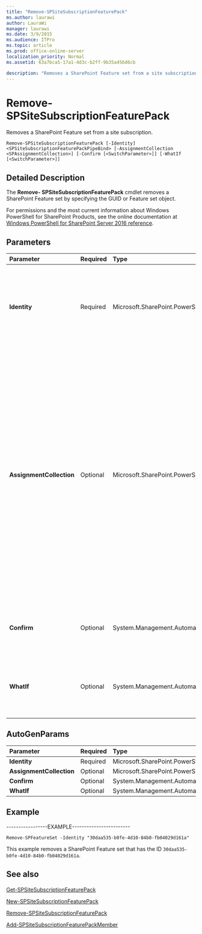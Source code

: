 ```yaml
---
title: "Remove-SPSiteSubscriptionFeaturePack"
ms.author: laurawi
author: LauraWi
manager: laurawi
ms.date: 3/9/2015
ms.audience: ITPro
ms.topic: article
ms.prod: office-online-server
localization_priority: Normal
ms.assetid: 63a7bca5-17a1-4d3c-b2ff-9b35a456d6cb

description: "Removes a SharePoint Feature set from a site subscription."
---
```


# Remove-SPSiteSubscriptionFeaturePack

Removes a SharePoint Feature set from a site subscription.
  
```
Remove-SPSiteSubscriptionFeaturePack [-Identity] <SPSiteSubscriptionFeaturePackPipeBind> [-AssignmentCollection <SPAssignmentCollection>] [-Confirm [<SwitchParameter>]] [-WhatIf [<SwitchParameter>]]
```

## Detailed Description

The **Remove- SPSiteSubscriptionFeaturePack** cmdlet removes a SharePoint Feature set by specifying the GUID or Feature set object. 
  
For permissions and the most current information about Windows PowerShell for SharePoint Products, see the online documentation at [Windows PowerShell for SharePoint Server 2016 reference](https://go.microsoft.com/fwlink/p/?LinkId=671715).
  
## Parameters

|**Parameter**|**Required**|**Type**|**Description**|
|:-----|:-----|:-----|:-----|
|**Identity** <br/> |Required  <br/> |Microsoft.SharePoint.PowerShell.SPFeatureSetPipeBind  <br/> |Specifies the Feature set object to delete.  <br/>  The type must be a valid GUID, in the form 12345678-90ab-cdef-1234-567890bcdefgh; or a valid name of a feature set (for example, FeatureSet1); or an instance of a valid **SPFeatureSet** object.  <br/> |
|**AssignmentCollection** <br/> |Optional  <br/> |Microsoft.SharePoint.PowerShell.SPAssignmentCollection  <br/> |Manages objects for the purpose of proper disposal. Use of objects, such as **SPWeb** or **SPSite**, can use large amounts of memory and use of these objects in Windows PowerShell scripts requires proper memory management. Using the **SPAssignment** object, you can assign objects to a variable and dispose of the objects after they are needed to free up memory. When **SPWeb**, **SPSite**, or **SPSiteAdministration** objects are used, the objects are automatically disposed of if an assignment collection or the **Global** parameter is not used.  <br/> > [!NOTE]> When the **Global** parameter is used, all objects are contained in the global store. If objects are not immediately used, or disposed of by using the **Stop-SPAssignment** command, an out-of-memory scenario can occur.           |
|**Confirm** <br/> |Optional  <br/> |System.Management.Automation.SwitchParameter  <br/> |Prompts you for confirmation before executing the command. For more information, type the following command: **get-help about_commonparameters** <br/> |
|**WhatIf** <br/> |Optional  <br/> |System.Management.Automation.SwitchParameter  <br/> |Displays a message that describes the effect of the command instead of executing the command. For more information, type the following command: **get-help about_commonparameters** <br/> |
   
## AutoGenParams

|**Parameter**|**Required**|**Type**|**Description**|
|:-----|:-----|:-----|:-----|
|**Identity** <br/> |Required  <br/> |Microsoft.SharePoint.PowerShell.SPSiteSubscriptionFeaturePackPipeBind  <br/> ||
|**AssignmentCollection** <br/> |Optional  <br/> |Microsoft.SharePoint.PowerShell.SPAssignmentCollection  <br/> ||
|**Confirm** <br/> |Optional  <br/> |System.Management.Automation.SwitchParameter  <br/> ||
|**WhatIf** <br/> |Optional  <br/> |System.Management.Automation.SwitchParameter  <br/> ||
   
## Example

-----------------EXAMPLE------------------------
  
```
Remove-SPFeatureSet -Identity "30daa535-b0fe-4d10-84b0-fb04029d161a"
```

This example removes a SharePoint Feature set that has the ID  `30daa535-b0fe-4d10-84b0-fb04029d161a`.
  
## See also

#### 

[Get-SPSiteSubscriptionFeaturePack](get-spsitesubscriptionfeaturepack.md)
  
[New-SPSiteSubscriptionFeaturePack](new-spsitesubscriptionfeaturepack.md)
  
[Remove-SPSiteSubscriptionFeaturePack](remove-spsitesubscriptionfeaturepack.md)
  
[Add-SPSiteSubscriptionFeaturePackMember](add-spsitesubscriptionfeaturepackmember.md)

